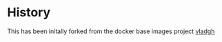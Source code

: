 # History

This has been initally forked from the docker base images project [vladgh](ttps://hub.docker.com/r/vladgh)
